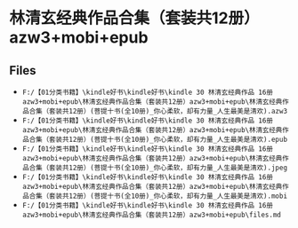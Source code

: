 # 林清玄经典作品合集（套装共12册）azw3+mobi+epub

## Files

- `F:/【01分类书籍】\kindle好书\kindle好书\kindle 30 林清玄经典作品 16册 azw3+mobi+epub\林清玄经典作品合集（套装共12册）azw3+mobi+epub\林清玄经典作品合集（套装共12册）(菩提十书(全10册)_你心柔软，却有力量_人生最美是清欢).azw3`
- `F:/【01分类书籍】\kindle好书\kindle好书\kindle 30 林清玄经典作品 16册 azw3+mobi+epub\林清玄经典作品合集（套装共12册）azw3+mobi+epub\林清玄经典作品合集（套装共12册）(菩提十书(全10册)_你心柔软，却有力量_人生最美是清欢).epub`
- `F:/【01分类书籍】\kindle好书\kindle好书\kindle 30 林清玄经典作品 16册 azw3+mobi+epub\林清玄经典作品合集（套装共12册）azw3+mobi+epub\林清玄经典作品合集（套装共12册）(菩提十书(全10册)_你心柔软，却有力量_人生最美是清欢).jpeg`
- `F:/【01分类书籍】\kindle好书\kindle好书\kindle 30 林清玄经典作品 16册 azw3+mobi+epub\林清玄经典作品合集（套装共12册）azw3+mobi+epub\林清玄经典作品合集（套装共12册）(菩提十书(全10册)_你心柔软，却有力量_人生最美是清欢).mobi`
- `F:/【01分类书籍】\kindle好书\kindle好书\kindle 30 林清玄经典作品 16册 azw3+mobi+epub\林清玄经典作品合集（套装共12册）azw3+mobi+epub\files.md`
